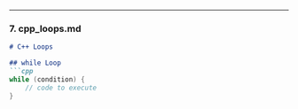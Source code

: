 
---

### **7. cpp_loops.md**
```markdown
# C++ Loops

## while Loop
```cpp
while (condition) {
    // code to execute
}